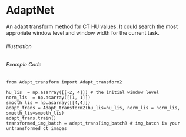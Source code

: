# AdaptNet
An adapt transform method for CT HU values. It could search the most approriate window level and window width for the current task.
###### Illustration


###### Example Code
```
from Adapt_transform import Adapt_transform2

hu_lis  = np.asarray([[-2, 4]]) # the initial window level
norm_lis  = np.asarray([[1, 1]]) 
smooth_lis = np.asarray([[4,4]])
adapt_trans = Adapt_transform2(hu_lis=hu_lis, norm_lis = norm_lis, smooth_lis=smooth_lis)
adapt_trans.train()
transformed_img_batch = adapt_trans(img_batch) # img_batch is your untransformed ct images
```
